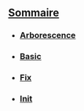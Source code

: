 ## [Sommaire](../README.md)

* ### [Arborescence](Arborescence.md)
* ### [Basic](basic.md)
* ### [Fix](fix.md)
* ### [Init](init.md)
